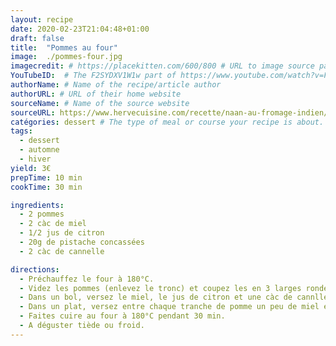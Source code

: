 ```yaml
---
layout: recipe
date: 2020-02-23T21:04:48+01:00
draft: false    
title:  "Pommes au four"
image:  ./pommes-four.jpg
imagecredit: # https://placekitten.com/600/800 # URL to image source page, website, or creator
YouTubeID:  # The F2SYDXV1W1w part of https://www.youtube.com/watch?v=F2SYDXV1W1w
authorName: # Name of the recipe/article author
authorURL: # URL of their home website
sourceName: # Name of the source website
sourceURL: https://www.hervecuisine.com/recette/naan-au-fromage-indien/
catégories: dessert # The type of meal or course your recipe is about. For example: "dinner", "entree", or "dessert".
tags:
  - dessert
  - automne
  - hiver
yield: 3€ 
prepTime: 10 min
cookTime: 30 min

ingredients:
  - 2 pommes
  - 2 càc de miel
  - 1/2 jus de citron
  - 20g de pistache concassées
  - 2 càc de cannelle

directions:
  - Préchauffez le four à 180°C.
  - Videz les pommes (enlevez le tronc) et coupez les en 3 larges rondelles.
  - Dans un bol, versez le miel, le jus de citron et une càc de cannlle. Mélangez, et ajoutez les pistaches concassées.
  - Dans un plat, versez entre chaque tranche de pomme un peu de miel et reconstituez les pommes. Versez le miel restant sur les pommes. Et saupoudrez de cannelle.
  - Faites cuire au four à 180°C pendant 30 min.
  - A déguster tiède ou froid. 
---
```

